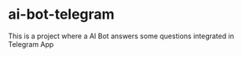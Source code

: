 # ai-bot-telegram
This is a project where a AI Bot answers some questions integrated in Telegram App
